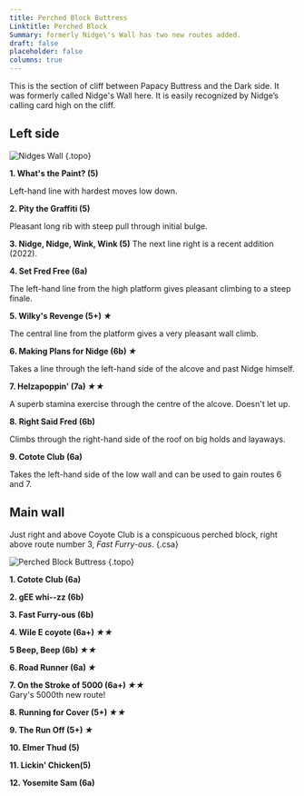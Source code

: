```yaml
---
title: Perched Block Buttress
Linktitle: Perched Block
Summary: formerly Nidge\'s Wall has two new routes added.
draft: false
placeholder: false
columns: true
---
```



This is the section of cliff between Papacy Buttress and the Dark side. It was formerly called Nidge's Wall here. It is easily recognized by Nidge&rsquo;s calling card high on the cliff.


## Left side

![Nidges Wall](/img/peak/buxton/hh-perched-block-left.jpg)
{.topo}


**1. What's the Paint? (5)**  
 
Left-hand line with hardest moves low down.

**2. Pity the Graffiti (5)**  
 
Pleasant long rib with steep pull through initial bulge.

**3. Nidge, Nidge, Wink, Wink (5)**
The next line right is a recent addition (2022).

**4. Set Fred Free (6a)**  
 
The left-hand line from the high platform gives pleasant climbing to a steep finale.

**5. Wilky's Revenge (5+) *★***  
 
The central line from the platform gives a very pleasant wall climb.

**6. Making Plans for Nidge (6b) *★***  
 
Takes a line through the left-hand side of the alcove and past Nidge himself.

**7. Helzapoppin' (7a) *★★***  
 
A superb stamina exercise through the centre of the alcove. Doesn't let up.

**8. Right Said Fred (6b)**  
 
Climbs through the right-hand side of the roof on big holds and layaways.

**9. Cotote Club (6a)**  
 
Takes the left-hand side of the low wall and can be used to gain routes 6 and 7.



## Main wall

Just right and above Coyote Club is a conspicuous perched block, right above route number 3, *Fast Furry-ous*.
{.csa}


![Perched Block Buttress](/img/peak/buxton/hh-perched-block-main.jpg)
{.topo}

**1. Cotote Club (6a)**

**2. gEE whi--zz (6b)**

**3. Fast Furry-ous (6b)**

**4. Wile E coyote (6a+) *★★***

**5 Beep, Beep (6b) *★★***

**6. Road Runner (6a) *★***

**7. On the Stroke of 5000 (6a+) *★★***  
Gary's 5000th new route!

**8. Running for Cover (5+) *★★***

**9. The Run Off (5+) *★***

**10. Elmer Thud (5)**

**11. Lickin' Chicken(5)**

**12. Yosemite Sam (6a)**
